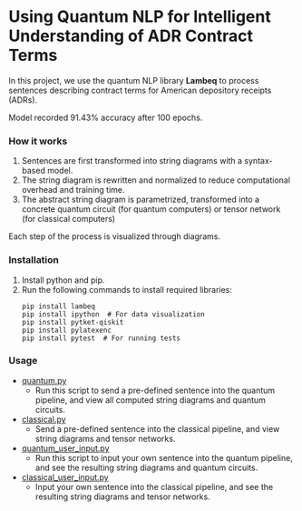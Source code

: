 # Using Quantum NLP for Intelligent Understanding of ADR Contract Terms

In this project, we use the quantum NLP library **Lambeq** to process sentences describing contract terms for American depository receipts (ADRs).

Model recorded 91.43% accuracy after 100 epochs.

### How it works

1. Sentences are first transformed into string diagrams with a syntax-based model.
2. The string diagram is rewritten and normalized to reduce computational overhead and training time.
3. The abstract string diagram is parametrized, transformed into a concrete quantum circuit (for quantum computers) or tensor network (for classical computers)

Each step of the process is visualized through diagrams. 

### Installation

1. Install python and pip. 
2. Run the following commands to install required libraries:
   ```
   pip install lambeq 
   pip install ipython  # For data visualization
   pip install pytket-qiskit
   pip install pylatexenc
   pip install pytest  # For running tests
   ```
   
### Usage

- [quantum.py](app/src/main/pipelines/quantum.py)
  - Run this script to  send a pre-defined sentence into the quantum pipeline, and view all computed string diagrams and quantum circuits.
- [classical.py](app/src/main/pipelines/classical.py)
  - Send a pre-defined sentence into the classical pipeline, and view string diagrams and tensor networks.
- [quantum_user_input.py](app/src/main/quantum_user_input.py)
  - Run this script to input your own sentence into the quantum pipeline, and see the resulting string diagrams and quantum circuits.
- [classical_user_input.py](app/src/main/classical_user_input.py)
  - Input your own sentence into the classical pipeline, and see the resulting string diagrams and tensor networks.